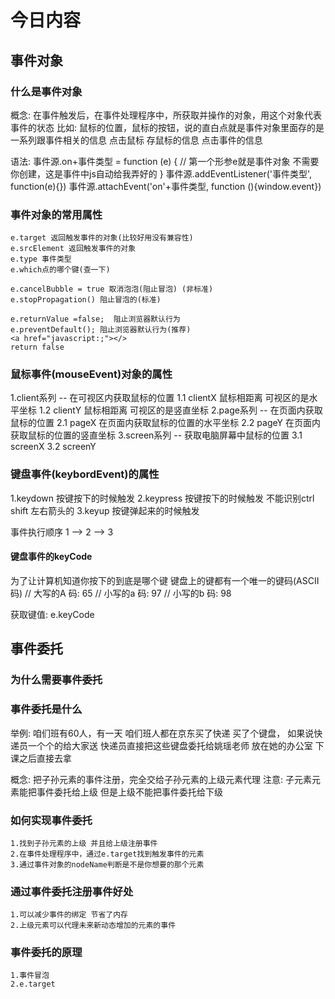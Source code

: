 # 今日内容

## 事件对象

### 什么是事件对象

  概念: 在事件触发后，在事件处理程序中，所获取并操作的对象，用这个对象代表事件的状态
  比如: 鼠标的位置，鼠标的按钮，说的直白点就是事件对象里面存的是一系列跟事件相关的信息
  点击鼠标 存鼠标的信息 点击事件的信息

  语法: 
    事件源.on+事件类型 = function (e) { // 第一个形参e就是事件对象 不需要你创建，这是事件中js自动给我弄好的 }
    事件源.addEventListener('事件类型', function(e){})
    事件源.attachEvent('on'+事件类型, function (){window.event})

### 事件对象的常用属性

    e.target 返回触发事件的对象(比较好用没有兼容性)
    e.srcElement 返回触发事件的对象
    e.type 事件类型
    e.which点的哪个键(查一下)

    e.cancelBubble = true 取消泡泡(阻止冒泡) (非标准)
    e.stopPropagation() 阻止冒泡的(标准)

    e.returnValue =false;  阻止浏览器默认行为
    e.preventDefault(); 阻止浏览器默认行为(推荐)
    <a href="javascript:;"></>
    return false  


### 鼠标事件(mouseEvent)对象的属性

  1.client系列 -- 在可视区内获取鼠标的位置
    1.1 clientX 鼠标相距离 可视区的是水平坐标
    1.2 clientY 鼠标相距离 可视区的是竖直坐标
  2.page系列  -- 在页面内获取鼠标的位置
    2.1 pageX 在页面内获取鼠标的位置的水平坐标
    2.2 pageY 在页面内获取鼠标的位置的竖直坐标
  3.screen系列 -- 获取电脑屏幕中鼠标的位置
    3.1 screenX
    3.2 screenY

### 键盘事件(keybordEvent)的属性

  1.keydown 按键按下的时候触发
  2.keypress 按键按下的时候触发  不能识别ctrl shift 左右箭头的
  3.keyup 按键弹起来的时候触发

  事件执行顺序 1 --> 2 --> 3

  #### 键盘事件的keyCode

  为了让计算机知道你按下的到底是哪个键 键盘上的键都有一个唯一的键码(ASCII码)
  // 大写的A 码: 65
  // 小写的a 码: 97
  // 小写的b 码: 98

  获取键值: e.keyCode

## 事件委托
### 为什么需要事件委托



### 事件委托是什么

   举例:  咱们班有60人，有一天 咱们班人都在京东买了快递 买了个键盘， 如果说快递员一个个的给大家送
          快递员直接把这些键盘委托给姚瑶老师 放在她的办公室 下课之后直接去拿

   概念: 把子孙元素的事件注册，完全交给子孙元素的上级元素代理
         注意: 子元素元素能把事件委托给上级 但是上级不能把事件委托给下级
### 如何实现事件委托

    1.找到子孙元素的上级 并且给上级注册事件
    2.在事件处理程序中，通过e.target找到触发事件的元素
    3.通过事件对象的nodeName判断是不是你想要的那个元素

### 通过事件委托注册事件好处

    1.可以减少事件的绑定 节省了内存
    2.上级元素可以代理未来新动态增加的元素的事件

### 事件委托的原理
    1.事件冒泡
    2.e.target

